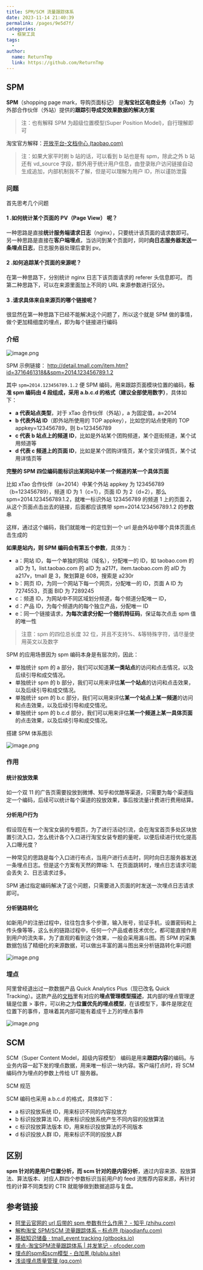 ```yaml
---
title: SPM/SCM 流量跟踪体系
date: 2023-11-14 21:40:39
permalink: /pages/9e5d7f/
categories:
  - 框架工具
tags:
  - 
author: 
  name: ReturnTmp
  link: https://github.com/ReturnTmp
---
```


## SPM

**SPM**（shopping page mark，导购页面标记） 是**淘宝社区电商业务**（xTao）为外部合作伙伴（外站）提供的**跟踪引导成交效果数据的解决方案**

> 注：也有解释 SPM 为超级位置模型(Super Position Model)，自行理解即可

淘宝官方解释：[开放平台-文档中心 (taobao.com)](https://open.taobao.com/doc.htm?docId=959&docType=1)

> 注：如果大家平时刷 b 站的话，可以看到 b 站也是有 spm，除此之外 b 站还有 vd_source 字段，额外用于统计用户信息，由登录账户访问链接自动生成追加，内部机制我不了解，但是可以理解为用户 ID，所以谨防泄露

### 问题

首先思考几个问题

#### 1 .如何统计某个页面的 PV（Page View） 呢？

一种思路是直接**统计服务端请求日志**（nginx），只要统计该页面的请求数即可。
另一种思路是直接在**客户端埋点**，当访问到某个页面时，同时**向日志服务器发送一条埋点日志**，日志服务器处理后拿到 pv。

#### 2 .如何追踪某个页面的来源呢？

在第一种思路下，分别统计 nginx 日志下该页面请求的 referer 头信息即可。
而第二种思路下，可以在来源里面加上不同的 URL 来源参数进行区分。

#### 3 .请求具体来自来源页的哪个链接呢？

很显然在第一种思路下已经不能解决这个问题了，所以这个就是 SPM 做的事情，做个更加精细度的埋点，即为每个链接进行编码

### 介绍

![image.png](https://cdn.jsdelivr.net/gh/Returntmp/blog-image@main/blog/202311301916689.png)

SPM 示例链接： http://detail.tmall.com/item.htm?id=3716461318&&spm=2014.123456789.1.2

其中 `spm=2014.123456789.1.2` 便 SPM 编码，用来跟踪页面模块位置的编码，**标准 spm 编码由 4 段组成，采用 a.b.c.d 的格式（建议全部使用数字）**，具体如下：

- **a 代表站点类型**，对于 xTao 合作伙伴（外站），a 为固定值，a=2014
- **b 代表外站 ID**（即外站所使用的 TOP appkey），比如您的站点使用的 TOP appkey=123456789，则 b=123456789
- **c 代表 b 站点上的频道 ID**，比如是外站某个团购频道，某个逛街频道，某个试用频道等
- **d 代表 c 频道上的页面 ID**，比如是某个团购详情页，某个宝贝详情页，某个试用详情页等

**完整的 SPM 四位编码能标识出某网站中某一个频道的某一个具体页面**

比如 xTao 合作伙伴（a=2014）中某个外站 appkey 为 123456789（b=123456789），频道 ID 为 1（c=1），页面 ID 为 2（d=2），那么 spm=2014.123456789.1.2，就唯一标识外站 123456789 的频道 1 上的页面 2，从这个页面点击出去的链接，后面都应该携带 spm=2014.123456789.1.2 的参数串

这样，通过这个编码，我们就能唯一的定位到一个 url 是由外站中哪个具体页面点击生成的

**如果是站内，则 SPM 编码会有第五个参数**，具体为：

- a：网站 ID，每一个单独的网站（域名），分配唯一的 ID，如 taobao.com 的 aID 为 1，list.taobao.com 的 aID 为 a217f，item.taobao.com 的 aID 为 a217v，tmall 是 3，聚划算是 608，搜索是 a230r
- b：网页 ID，为同一个网站下每一个网页，分配唯一的 ID，页面 A ID 为 7274553，页面 BID 为 7289245
- c：频道 ID，为网站中不同区域划分频道，每个频道分配唯一 ID，
- d：产品 ID，为每个频道内的每个独立产品，分配唯一 ID
- e：同一个链接请求，**为每次请求分配一个随机特征码**，保证每次点击 spm 值的唯一性

> 注意：spm 的四位总长度 32 位，并且不支持%、&等特殊字符，请尽量使用英文以及数字

SPM 的应用场景因为 spm 编码本身是有层次的，因此：

- 单独统计 spm 的 a 部分，我们可以知道**某一类站点**的访问和点击情况，以及后续引导和成交情况。
- 单独统计 spm 的 b 部分，我们可以用来评估**某一个站点**的访问和点击效果，以及后续引导和成交情况。
- 单独统计 spm 的 b.c 部分，我们可以用来评估**某一个站点上某一频道**的访问和点击效果，以及后续引导和成交情况。
- 单独统计 spm 的 b.c.d 部分，我们可以用来评估**某一个频道上某一具体页面**的点击效果，以及后续引导和成交情况。

搭建 SPM 体系图示

![image.png](https://cdn.jsdelivr.net/gh/Returntmp/blog-image@main/blog/202311301924578.png)


### 作用

#### 统计投放效果

如一个双 11 的广告页需要投放到微博、知乎和优酷等渠道，只需要为每个渠道指定一个编码，后续可以统计每个渠道的投放效果，事后按流量计费进行费用结算。

#### 分析用户行为

假设现在有一个淘宝女装的专题页，为了进行活动引流，会在淘宝首页多处区块放置引流入口，怎么统计各个入口进行淘宝女装专题的量呢，以便后续进行优化提高入口曝光度？

一种常见的思路是每个入口进行布点，当用户进行点击时，同时向日志服务器发送一条埋点日志。但是这个方案有天然的弊端: 1、在页面跳转时，埋点日志请求可能会丢失 2、日志请求过多。

SPM 通过指定编码解决了这个问题，只需要进入页面的时发送一次埋点日志请求即可。

#### 分析链路转化

如新用户的注册过程中，往往包含多个步骤，输入账号，验证手机，设置密码和上传头像等等，这么长的链路过程中，任何一个产品或者技术优化，都可能直接作用到用户的流失率，为了直观的看到这个效果，一般会采用漏斗图。而 SPM 的采集数据包括了精细化的来源数据，可以做出丰富的漏斗图出来分析链路转化率问题

![image.png](https://cdn.jsdelivr.net/gh/Returntmp/blog-image@main/blog/202311291439438.png)

### 埋点

阿里曾经退出过一款数据产品 Quick Analytics Plus（现已改名 Quick Tracking）。这款产品的[文档](https://help.aliyun.com/product/194063.html)里有对应的**埋点管理模型描述**，其内部的埋点管理逻辑是位置 > 事件，可以称之为**位置优先的埋点模型**，在该模型下，事件是限定在位置下的事件，意味着其内部可能有着成千上万的埋点事件

![image.png](https://cdn.jsdelivr.net/gh/Returntmp/blog-image@main/blog/202311301955633.png)


## SCM

SCM（Super Content Model，超级内容模型） 编码是用来**跟踪内容**的编码。与业务内容一起下发的埋点数据，用来唯一标识一块内容。客户端打点时，将 SCM 编码作为埋点的参数上传给 UT 服务器。

SCM 规范

SCM 编码也采用 a.b.c.d 的格式，具体如下：

- a 标识投放系统 ID，用来标识不同的内容投放方
- b 标识投放算法 ID，用来标识投放系统产生不同内容的投放算法
- c 标识投放算法版本 ID，用来标识投放算法的不同版本
- d 标识投放人群 ID，用来标识不同的投放人群

## 区别

**spm 针对的是用户位置分析，而 scm 针对的是内容分析**，通过内容来源、投放算法、算法版本、对应人群四个参数标识当前用户的 feed 流推荐内容来源，再针对性的计算不同类型的 CTR 就能够做到数据追踪与复盘。 

## 参考链接

- [阿里云官网的 url 后带的 spm 参数有什么作用？ - 知乎 (zhihu.com)](https://www.zhihu.com/question/62813754)
- [解构淘宝 SPM/SCM 流量跟踪体系 – 标点符 (biaodianfu.com)](https://www.biaodianfu.com/spm.html)
- [基础知识储备 · tmall_event tracking (gitbooks.io)](https://cr09philip.gitbooks.io/tmall_event-tracking/content/chapter4/readme.html)
- [埋点-淘宝SPM流量跟踪体系 | 并发笔记 - ofcoder.com](https://ofcoder.com/2020/03/09/java/%E5%9F%8B%E7%82%B9-%E6%B7%98%E5%AE%9DSPM%E6%B5%81%E9%87%8F%E8%B7%9F%E8%B8%AA%E4%BD%93%E7%B3%BB/)
- [埋点的spm和scm模型 - 白加黑 (blublu.site)](https://blog.blublu.site/2021/04/spm-scm-model/index.html)
- [浅谈埋点质量管理 (qq.com)](https://mp.weixin.qq.com/s/9Xd6o5Z_Ke4t7p2M0pIyLw)
